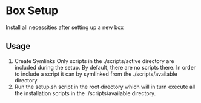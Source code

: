 # Box Setup
Install all necessities after setting up a new box

## Usage
1. Create Symlinks
Only scripts in the ./scripts/active directory are included during the setup. By default, there are no scripts there. In order to include a script it can by symlinked from the ./scripts/available directory.
2. Run the setup.sh script in the root directory which will in turn execute all the installation scripts in the ./scripts/available directory.
